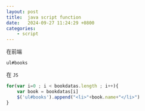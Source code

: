 ```yaml
---
layout: post
title:  java script function
date:   2024-09-27 11:24:29 +0800
categories: 
    - script
---
```


在前端

```pug
ul#books
```

在 `JS`

```js
for(var i=0 ; i < bookdatas.length ; i++){
    var book = bookdatas[i]
    $('ul#books').append("<li>"+book.name+"</li>")
}
```